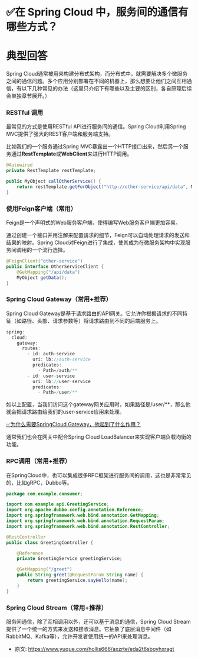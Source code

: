 # ✅在 Spring Cloud 中，服务间的通信有哪些方式？
<!--page header-->

<a name="ZY3a9"></a>
# 典型回答

Spring Cloud通常被用来构建分布式架构，而分布式中，就需要解决多个微服务之间的通信问题。多个应用分别部署在不同的机器上，那么想要让他们之间互相通信，有以下几种常见的办法（这里只介绍下有哪些以及主要的区别，各自原理后续会单独章节展开。）

<a name="UkI7V"></a>
### RESTful 调用

最常见的方式是使用RESTful API进行服务间的通信。Spring Cloud利用Spring MVC提供了强大的REST客户端和服务端支持。

比如我们的一个服务通过Spring MVC暴露出一个HTTP接口出来，然后另一个服务通过**RestTemplate**或**WebClient**来进行HTTP调用。

```java
@Autowired
private RestTemplate restTemplate;

public MyObject callOtherService() {
    return restTemplate.getForObject("http://other-service/api/data", MyObject.class);
}
```

<a name="GAt2V"></a>
### 使用Feign客户端（常用）

Feign是一个声明式的Web服务客户端，使得编写Web服务客户端更加容易。

通过创建一个接口并用注解来配置请求的细节，Feign可以自动处理请求的发送和结果的映射。Spring Cloud对Feign进行了集成，使其成为在微服务架构中实现服务间调用的一个流行选择。

```java
@FeignClient("other-service")
public interface OtherServiceClient {
    @GetMapping("/api/data")
    MyObject getData();
}
```

<a name="a9a43"></a>
### Spring Cloud Gateway（常用+推荐）

Spring Cloud Gateway是基于请求路由的API网关。它允许你根据请求的不同特征（如路径、头部、请求参数等）将请求路由到不同的后端服务上。

```java
spring:
  cloud:
    gateway:
      routes:
        - id: auth-service
          uri: lb://auth-service
          predicates:
            - Path=/auth/**
        - id: user-service
          uri: lb://user-service
          predicates:
            - Path=/user/**

```

如以上配置，当我们访问这个gateway网关应用时，如果路径是/user/**，那么他就会把请求路由给我们的user-service应用来处理。

[✅为什么需要SpringCloud Gateway，他起到了什么作用？](https://www.yuque.com/hollis666/axzrte/ow7cnpaa2du8zvv5?view=doc_embed)

通常我们也会在网关中配合Spring Cloud LoadBalancer来实现客户端负载均衡的功能。

<a name="JR53K"></a>
### RPC调用（常用+推荐）

在SpringCloud中，也可以集成很多RPC框架进行服务间的调用，这也是非常常见的，比如gRPC，Dubbo等。

```java
package com.example.consumer;

import com.example.api.GreetingService;
import org.apache.dubbo.config.annotation.Reference;
import org.springframework.web.bind.annotation.GetMapping;
import org.springframework.web.bind.annotation.RequestParam;
import org.springframework.web.bind.annotation.RestController;

@RestController
public class GreetingController {

    @Reference
    private GreetingService greetingService;

    @GetMapping("/greet")
    public String greet(@RequestParam String name) {
        return greetingService.sayHello(name);
    }
}
```


<a name="L4sgg"></a>
### Spring Cloud Stream（常用+推荐）

服务间通信，除了互相调用以外，还可以基于消息的通信，Spring Cloud Stream提供了一个统一的方式来发送和接收消息。它抽象了底层消息中间件（如RabbitMQ、Kafka等），允许开发者使用统一的API来处理消息。





<!--page footer-->
- 原文: <https://www.yuque.com/hollis666/axzrte/eda2t6sboyhxragt>